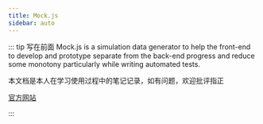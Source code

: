 ```yaml
---
title: Mock.js
sidebar: auto
---
```


::: tip 写在前面
Mock.js is a simulation data generator to help the front-end to develop and prototype separate from the back-end progress and reduce some monotony particularly while writing automated tests.

本文档是本人在学习使用过程中的笔记记录，如有问题，欢迎批评指正

[官方网站](http://mockjs.com/)

:::
